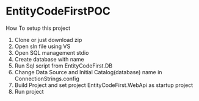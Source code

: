 # EntityCodeFirstPOC
How To setup this project
1. Clone or just download zip
2. Open sln file using VS
3. Open SQL management stdio 
4. Create database with name
5. Run Sql script from EntityCodeFirst.DB
6. Change Data Source and Initial Catalog(database) name in ConnectionStrings.config
7. Build Project and set project EntityCodeFirst.WebApi as startup project
8. Run project 
